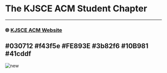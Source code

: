 # The KJSCE ACM Student Chapter 
---


### 🌐 [KJSCE ACM Website](https://kjsce.acm.org/)


#030712
#f43f5e
#FE893E
#3b82f6
#10B981
#41cddf
---

![new](https://github.com/user-attachments/assets/e4e6682f-76a7-46bb-b916-e5b5e19c99be)







